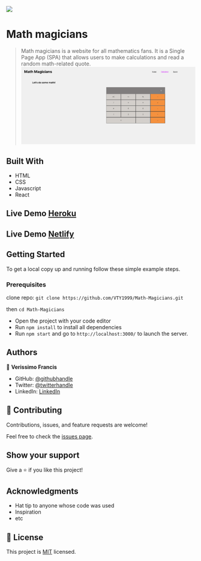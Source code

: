 ![](https://img.shields.io/badge/Microverse-blueviolet)

# Math magicians

> Math magicians is a website for all mathematics fans. It is a Single Page App (SPA) that allows users to make calculations and read a random math-related quote.
![screenshot](https://github.com/VTY1999/Math-Magicians/blob/Final-Website/src/Image/Screenshot%20(108).png)

## Built With

- HTML
- CSS
- Javascript
- React

## Live Demo [Heroku](https://math-magiciann.herokuapp.com)
## Live Demo [Netlify](https://francis-math-magicians.netlify.app)

## Getting Started

To get a local copy up and running follow these simple example steps.

### Prerequisites

clone repo: `git clone https://github.com/VTY1999/Math-Magicians.git`

then
`cd Math-Magicians`

- Open the project with your code editor
- Run `npm install` to install all dependencies
- Run `npm start` and go to `http://localhost:3000/` to launch the server.


## Authors

👤 **Verissimo Francis**

- GitHub: [@githubhandle](https://github.com/VTY1999)
- Twitter: [@twitterhandle](https://twitter.com/verissimoty?s=09)
- LinkedIn: [LinkedIn](https://www.linkedin.com/in/francis-o-verissimo/)

## 🤝 Contributing

Contributions, issues, and feature requests are welcome!

Feel free to check the [issues page](../../issues/).

## Show your support

Give a ⭐️ if you like this project!

## Acknowledgments

- Hat tip to anyone whose code was used
- Inspiration
- etc

## 📝 License

This project is [MIT](./MIT.md) licensed.
